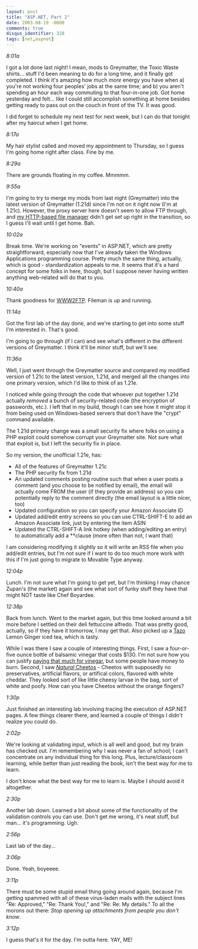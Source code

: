 ```yaml
---
layout: post
title: "ASP.NET, Part 2"
date: 2003-08-19 -0800
comments: true
disqus_identifier: 328
tags: [net,aspnet]
---
```

*8:01a*

 I got a lot done last night! I mean, mods to Greymatter, the Toxic
Waste shirts... stuff I'd been meaning to do for a long time, and it
finally got completed. I think it's amazing how much *more* energy you
have when a) you're not working four peoples' jobs at the same time; and
b) you aren't spending an hour each way commuting to that four-in-one
job. Got home yesterday and felt... like I could still accomplish
something at home besides getting ready to pass out on the couch in
front of the TV. It was good.

 I did forget to schedule my next test for next week, but I can do that
tonight after my haircut when I get home.

 *8:17a*

 My hair stylist called and moved my appointment to Thursday, so I guess
I'm going home right after class. Fine by me.

 *8:29a*

 There are grounds floating in my coffee. Mmmmm.

 *9:55a*

 I'm going to try to merge my mods from last night (Greymatter) into the
latest version of Greymatter (1.21d) since I'm not on it right now (I'm
at 1.21c). However, the proxy server here doesn't seem to allow FTP
through, and [my HTTP-based file
manager](http://www.gossamer-threads.com/scripts/fileman/) didn't get
set up right in the transition, so I guess I'll wait until I get home.
Bah.

 *10:02a*

 Break time. We're working on "events" in ASP.NET, which are pretty
straightforward, especially now that I've already taken the Windows
Applications programming course. Pretty much the same thing, actually,
which is good - standardization appeals to me. It seems that it's a hard
concept for some folks in here, though, but I suppose never having
written anything web-related will do that to you.

 *10:40a*

 Thank goodness for [WWW2FTP](http://www.www2ftp.com). Fileman is up and
running.

 *11:14a*

 Got the first lab of the day done, and we're starting to get into some
stuff I'm interested in. That's good.

 I'm going to go through (if I can) and see what's different in the
different versions of Greymatter. I think it'll be minor stuff, but
we'll see.

 *11:36a*

 Well, I just went through the Greymatter source and compared my
modified version of 1.21c to the latest version, 1.21d, and merged all
the changes into one primary version, which I'd like to think of as
1.21e.

 I noticed while going through the code that whoever put together 1.21d
actually *removed* a bunch of security-related code (the encryption of
passwords, etc.). I left that in my build, though I can see how it might
stop it from being used on Windows-based servers that don't have the
"crypt" command available.

 The 1.21d primary change was a small security fix where folks on using
a PHP exploit could somehow corrupt your Greymatter site. Not sure what
that exploit is, but I left the security fix in place.

 So my version, the unofficial 1.21e, has:

-   All of the features of Greymatter 1.21c
-   The PHP security fix from 1.21d
-   An updated comments posting routine such that when a user posts a
    comment (and you choose to be notified by email), the email will
    actually come FROM the user (if they provide an address) so you can
    potentially reply to the comment directly (the email layout is a
    little nicer, too)
-   Updated configuration so you can specify your Amazon Associate ID
-   Updated add/edit entry screens so you can use CTRL-SHIFT-E to add an
    Amazon Associate link, just by entering the item ASIN
-   Updated the CTRL-SHIFT-A link hotkey (when adding/editing an entry)
    to automatically add a **clause (more often than not, I want that)



 I am considering modifying it slightly so it will write an RSS file
when you add/edit entries, but I'm not sure if I want to do too much
more work with this if I'm just going to migrate to Movable Type
anyway.

 *12:04p*

 Lunch. I'm not sure what I'm going to get yet, but I'm thinking I may
chance Zupan's (the market) again and see what sort of funky stuff they
have that might NOT taste like Chef Boyardee.

 *12:38p*

 Back from lunch. Went to the market again, but this time looked around
a bit more before I settled on their deli fettuccine alfredo. That was
pretty good, actually, so if they have it tomorrow, I may get that. Also
picked up a [Tazo](http://www.tazo.com/) Lemon Ginger iced tea, which is
tasty.

 While I was there I saw a couple of interesting things. First, I saw a
four-or-five ounce bottle of balsamic vinegar that costs \$130. I'm not
sure how you can justify [paying that much for
vinegar](http://www.farawayfoods.com/vinegars.html), but some people
have money to burn. Second, I saw [*Natural*
Cheetos](http://www.snacknatural.com/) - Cheetos with supposedly no
preservatives, artificial flavors, or artifical colors, flavored with
white cheddar. They looked sort of like little cheesy larvae in the bag,
sort of white and poofy. How can you have Cheetos without the orange
fingers?

 *1:30p*

 Just finished an interesting lab involving tracing the execution of
ASP.NET pages. A few things clearer there, and learned a couple of
things I didn't realize you could do.

 *2:02p*

 We're looking at validating input, which is all well and good, but my
brain has checked out. I'm remembering why I was never a fan of school;
I can't concentrate on any individual thing for this long. Plus,
lecture/classroom learning, while better than just reading the book,
isn't the best way for me to learn.

 I don't know what the best way for me to learn is. Maybe I should avoid
it altogether.

 *2:30p*

 Another lab down. Learned a bit about some of the functionality of the
validation controls you can use. Don't get me wrong, it's neat stuff,
but man... it's programming. Ugh.

 *2:56p*

 Last lab of the day...

 *3:06p*

 Done. Yeah, boyeeee.

 *3:11p*

 There must be some stupid email thing going around again, because I'm
getting spammed with all of these virus-laden mails with the subject
lines "Re: Approved," "Re: Thank You!," and "Re: Re: My details." To all
the morons out there: *Stop opening up attachments from people you don't
know*.

 *3:12p*

 I guess that's it for the day. I'm outta here. YAY, ME!
